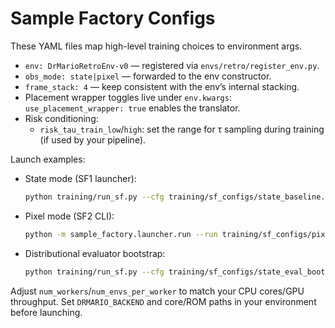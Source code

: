 # Sample Factory Configs

These YAML files map high-level training choices to environment args.

- `env: DrMarioRetroEnv-v0` — registered via `envs/retro/register_env.py`.
- `obs_mode: state|pixel` — forwarded to the env constructor.
- `frame_stack: 4` — keep consistent with the env’s internal stacking.
- Placement wrapper toggles live under `env.kwargs`: `use_placement_wrapper: true` enables the translator.
- Risk conditioning:
  - `risk_tau_train_low`/`high`: set the range for τ sampling during training (if used by your pipeline).

Launch examples:
- State mode (SF1 launcher):
  ```bash
  python training/run_sf.py --cfg training/sf_configs/state_baseline.yaml
  ```
- Pixel mode (SF2 CLI):
  ```bash
  python -m sample_factory.launcher.run --run training/sf_configs/pixel_baseline_sf2.yaml
  ```
- Distributional evaluator bootstrap:
  ```bash
  python training/run_sf.py --cfg training/sf_configs/state_eval_bootstrap.yaml --timeout 3600
  ```

Adjust `num_workers`/`num_envs_per_worker` to match your CPU cores/GPU throughput. Set `DRMARIO_BACKEND` and core/ROM paths in
your environment before launching.
